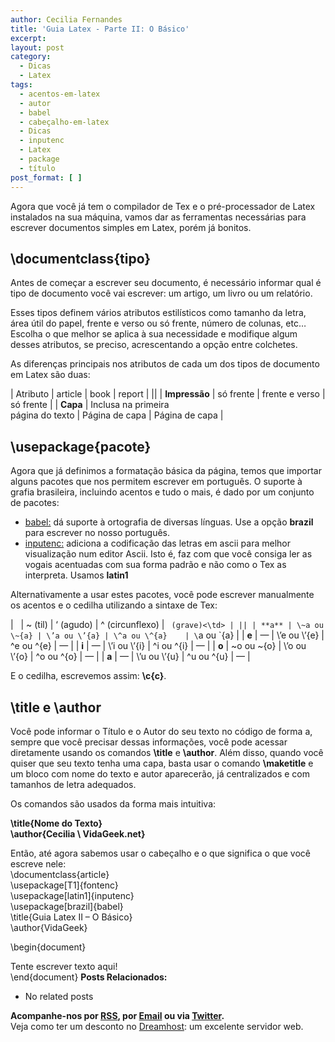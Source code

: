 ```yaml
---
author: Cecilia Fernandes
title: 'Guia Latex - Parte II: O Básico'
excerpt:
layout: post
category:
  - Dicas
  - Latex
tags:
  - acentos-em-latex
  - autor
  - babel
  - cabeçalho-em-latex
  - Dicas
  - inputenc
  - Latex
  - package
  - título
post_format: [ ]
---
```

Agora que você já tem o compilador de Tex e o pré-processador de Latex instalados na sua máquina, vamos dar as ferramentas necessárias para escrever documentos simples em Latex, porém já bonitos.

## \documentclass{tipo}

Antes de começar a escrever seu documento, é necessário informar qual é tipo de documento você vai escrever: um artigo, um livro ou um relatório.

Esses tipos definem vários atributos estilísticos como tamanho da letra, área útil do papel, frente e verso ou só frente, número de colunas, etc… Escolha o que melhor se aplica à sua necessidade e modifique algum desses atributos, se preciso, acrescentando a opção entre colchetes.

As diferenças principais nos atributos de cada um dos tipos de documento em Latex são duas:

| Atributo      | article                               | book           | report         |
||
| **Impressão** | só frente                             | frente e verso | só frente      |
| **Capa**      | Inclusa na primeira  
página do texto | Página de capa | Página de capa |

## \usepackage{pacote}

Agora que já definimos a formatação básica da página, temos que importar alguns pacotes que nos permitem escrever em português. O suporte à grafia brasileira, incluindo acentos e tudo o mais, é dado por um conjunto de pacotes:

*   <u>babel:</u> dá suporte à ortografia de diversas línguas. Use a opção **brazil** para escrever no nosso português.
*   <u>inputenc:</u> adiciona a codificação das letras em ascii para melhor visualização num editor Ascii. Isto é, faz com que você consiga ler as vogais acentuadas com sua forma padrão e não como o Tex as interpreta. Usamos **latin1**

Alternativamente a usar estes pacotes, você pode escrever manualmente os acentos e o cedilha utilizando a sintaxe de Tex:

|       | ~ (til)      | ‘ (agudo)    | ^ (circunflexo) | ` (grave)<\td> |
||
| **a** | \~a ou \~{a} | \’a ou \’{a} | \^a ou \^{a}    | \`a ou \`{a}   |
| **e** | —            | \’e ou \’{e} | \^e ou \^{e}    | —              |
| **i** | —            | \’i ou \’{i} | \^i ou \^{i}    | —              |
| **o** | \~o ou \~{o} | \’o ou \’{o} | \^o ou \^{o}    | —              |
| **a** | —            | \’u ou \’{u} | \^u ou \^{u}    | —              |

E o cedilha, escrevemos assim: **\c{c}**.

## \title e \author

Você pode informar o Título e o Autor do seu texto no código de forma a, sempre que você precisar dessas informações, você pode acessar diretamente usando os comandos **\title** e **\author**. Além disso, quando você quiser que seu texto tenha uma capa, basta usar o comando **\maketitle** e um bloco com nome do texto e autor aparecerão, já centralizados e com tamanhos de letra adequados.

Os comandos são usados da forma mais intuitiva:

**\title{Nome do Texto}  
\author{Cecilia \\ VidaGeek.net}**

Então, até agora sabemos usar o cabeçalho e o que significa o que você escreve nele:  
\documentclass{article}  
\usepackage[T1]{fontenc}  
\usepackage[latin1]{inputenc}  
\usepackage[brazil]{babel}  
\title{Guia Latex II – O Básico}  
\author{VidaGeek}

\begin{document}

Tente escrever texto aqui!  
\end{document} 
**Posts Relacionados:** 
*   No related posts









**Acompanhe-nos por [ RSS][2], por [Email][3] ou via [Twitter][4].**  
Veja como ter um desconto no [Dreamhost][5]: um excelente servidor web.

 [1]: https://twitter.com/share
 [2]: http://feeds.feedburner.com/VidaGeek
 [3]: http://feedburner.google.com/fb/a/mailverify?uri=VidaGeek&loc=pt_BR
 [4]: http://twitter.com/blogvidageek
 [5]: http://vidageek.net/dreamhost/
